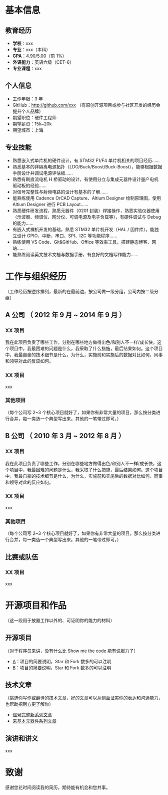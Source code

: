 # 基本信息

## 教育经历

- **学校**：xxx
- **专业**：xxx（本科）
- **GPA**：4.90/5.00（前 1%）
- **外语能力**：英语六级（CET-6）
- **专业课程**：xxx

## 个人信息

- 工作年限：3 年
- GitHub：http://github.com/xxx （有原创开源项目或参与社区开发的经历会提升个人品牌）
- 期望职位：硬件工程师
- 期望薪资：15k~20k
- 期望城市：上海

## 专业技能

- 熟悉嵌入式单片机的硬件设计，有 STM32 F1/F4 单片机相关的项目经历……
- 熟悉基本的非隔离电源拓扑（LDO/Buck/Boost/Buck-Boost），能够根据数据手册设计并调试电源评估板……
- 熟悉有刷直流电机 H 桥驱动的设计，有使用分立与集成元器件设计量产电机驱动板的经验……
- 对信号完整性与射频电路的设计有基本的了解……
- 能熟练使用 Cadence OrCAD Capture、Altium Designer 绘制原理图，使用 Altium Designer 进行 PCB Layout……
- 熟悉硬件研发流程，熟悉元器件（0201 封装）焊接操作，熟悉实验仪器使用（示波器、频谱仪、网分仪、可调电源及电子负载等），有硬件调试与 Debug 的能力……
- 有嵌入式裸机开发的基础，熟悉 STM32 单片机开发（HAL / 固件库），能独立设计 GPIO、中断、串口、SPI、I2C 等功能程序……
- 熟练使用 VS Code、Git&GitHub、Office 等效率工具，搭建静态博客、网站……
- 能熟练阅读英文技术文档与数据手册，有良好的文档写作能力……

# 工作与组织经历

（工作经历按逆序排列，最新的在最前边，按公司做一级分组，公司内按二级分组）

## A 公司 （ 2012 年 9 月 ~ 2014 年 9 月 ）

### XX 项目

我在此项目负责了哪些工作，分别在哪些地方做得出色/和别人不一样/成长快，这个项目中，我最困难的问题是什么，我采取了什么措施，最后结果如何。这个项目中，我最自豪的技术细节是什么，为什么，实施前和实施后的数据对比如何，同事和领导对此的反应如何。

### XX 项目

xxx

### 其他项目

（每个公司写 2~3 个核心项目就好了，如果你有非常大量的项目，那么按分类进行合并，每一类选一个典型写出来。其他的一笔带过即可。）

## B 公司 （ 2010 年 3 月 ~ 2012 年 8 月 ）

### XX 项目

我在此项目负责了哪些工作，分别在哪些地方做得出色/和别人不一样/成长快，这个项目中，我最困难的问题是什么，我采取了什么措施，最后结果如何。这个项目中，我最自豪的技术细节是什么，为什么，实施前和实施后的数据对比如何，同事和领导对此的反应如何。

### XX 项目

xxx

### 其他项目

（每个公司写 2~3 个核心项目就好了，如果你有非常大量的项目，那么按分类进行合并，每一类选一个典型写出来。其他的一笔带过即可。）

## 比赛或队伍

### XX 项目

xxx

# 开源项目和作品

（这一段用于放置工作以外的、可证明你的能力的材料）

## 开源项目

（对于程序员来讲，没有什么比 Show me the code 能有说服力了）

- [A](http://github.com/yourname/projectname)：项目的简要说明，Star 和 Fork 数多的可以注明
- [B](http://github.com/yourname/projectname)：项目的简要说明，Star 和 Fork 数多的可以注明

## 技术文章

（挑选你写作或翻译的技术文章，好的文章可以从侧面证实你的表达和沟通能力，也帮助招聘方更了解你）

- [信号完整新系列文章](https://wiki-power.com/%E4%BF%A1%E5%8F%B7%E5%AE%8C%E6%95%B4%E6%80%A7-%E5%9F%BA%E7%A1%80%E6%A6%82%E5%BF%B5#_1)
- [来基本元器件系列文章](https://wiki-power.com/%E5%9F%BA%E6%9C%AC%E5%85%83%E5%99%A8%E4%BB%B6-%E7%94%B5%E9%98%BB/)

## 演讲和讲义

xxx

# 致谢

感谢您花时间阅读我的简历，期待能有机会和您共事。
